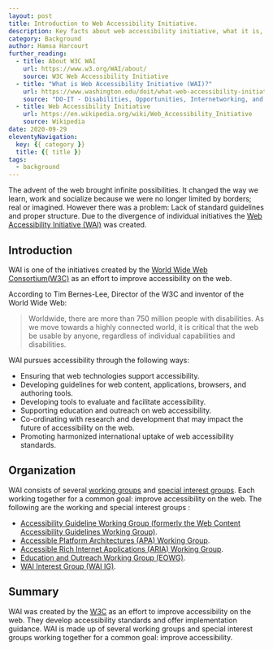 ```yaml
---
layout: post
title: Introduction to Web Accessibility Initiative.
description: Key facts about web accessibility initiative, what it is, and why it exists.
category: Background
author: Hamsa Harcourt
further_reading:
  - title: About W3C WAI
    url: https://www.w3.org/WAI/about/
    source: W3C Web Accessibility Initiative
  - title: "What is Web Accessibility Initiative (WAI)?"
    url: https://www.washington.edu/doit/what-web-accessibility-initiative-wai
    source: "DO-IT - Disabilities, Opportunities, Internetworking, and Technology"
  - title: Web Accessibility Initiative
    url: https://en.wikipedia.org/wiki/Web_Accessibility_Initiative
    source: Wikipedia
date: 2020-09-29
eleventyNavigation:
  key: {{ category }}
  title: {{ title }}
tags:
  - background
---
```


The advent of the web brought infinite possibilities. It changed the way we learn, work and socialize because we were no longer limited by borders; real or imagined. However there was a problem: Lack of standard guidelines and proper structure. Due to the divergence of individual initiatives the [Web Accessibility Initiative (WAI)](https://www.w3.org/WAI/) was created.

## Introduction

WAI is one of the initiatives created by the [World Wide Web Consortium(W3C)](https://www.w3.org/Consortium/) as an effort to improve accessibility on the web.

According to Tim Bernes-Lee, Director of the W3C and inventor of the World Wide Web:

<blockquote>
	<p>Worldwide, there are more than 750 million people with disabilities. As we move towards a highly connected world, it is critical that the web be usable by anyone, regardless of individual capabilities and disabilities.</p>
</blockquote>

WAI pursues accessibility through the following ways:

- Ensuring that web technologies support accessibility.
- Developing guidelines for web content, applications, browsers, and authoring tools.
- Developing tools to evaluate and facilitate accessibility.
- Supporting education and outreach on web accessibility.
- Co-ordinating with research and development that may impact the future of accessibility on the web.
- Promoting harmonized international uptake of web accessibility standards.

## Organization

WAI consists of several [working groups](https://en.wikipedia.org/wiki/Working_group) and [special interest groups](https://en.wikipedia.org/wiki/Special_Interest_Group). Each working together for a common goal: improve accessibility on the web. The following are the working and special interest groups :

- [Accessibility Guideline Working Group (formerly the Web Content Accessibility Guidelines Working Group)](https://www.w3.org/WAI/GL/).
- [Accessible Platform Architectures (APA) Working Group](https://www.w3.org/WAI/APA/).
- [Accessible Rich Internet Applications (ARIA) Working Group](https://www.w3.org/WAI/ARIA/).
- [Education and Outreach Working Group (EOWG)](https://www.w3.org/WAI/about/groups/eowg/).
- [WAI Interest Group (WAI IG)](https://www.w3.org/WAI/about/groups/waiig/).

## Summary

WAI was created by the [W3C](https://www.w3.org/Consortium/) as an effort to improve accessibility on the web. They develop accessibility standards and offer implementation guidance. WAI is made up of several working groups and special interest groups working together for a common goal: improve accessibility.


